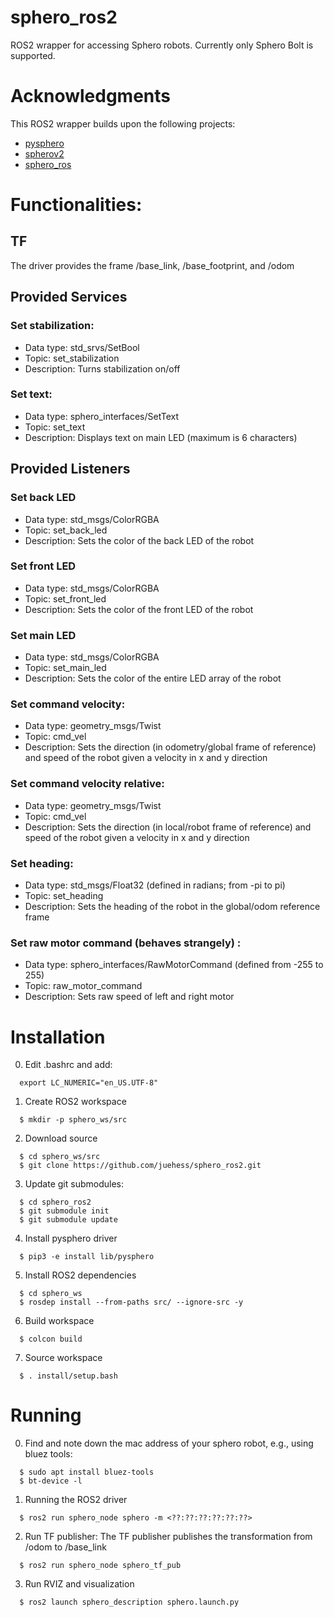 # sphero_ros2
ROS2 wrapper for accessing Sphero robots. Currently only Sphero Bolt is supported.

# Acknowledgments
This ROS2 wrapper builds upon the following projects:

- [pysphero](https://github.com/EnotYoyo/pysphero/tree/master/pysphero)
- [spherov2](https://github.com/artificial-intelligence-class/spherov2.py)
- [sphero_ros](https://github.com/mmwise/sphero_ros)

# Functionalities:

## TF
The driver provides the frame /base_link, /base_footprint, and /odom

## Provided Services
### Set stabilization:
- Data type: std_srvs/SetBool
- Topic: set_stabilization
- Description: Turns stabilization on/off

### Set text:
- Data type: sphero_interfaces/SetText
- Topic: set_text
- Description: Displays text on main LED (maximum is 6 characters)

## Provided Listeners
### Set back LED
- Data type: std_msgs/ColorRGBA
- Topic: set_back_led
- Description: Sets the color of the back LED of the robot

### Set front LED
- Data type: std_msgs/ColorRGBA
- Topic: set_front_led
- Description: Sets the color of the front LED of the robot
  
### Set main LED  
- Data type: std_msgs/ColorRGBA
- Topic: set_main_led
- Description: Sets the color of the entire LED array of the robot

### Set command velocity:
- Data type: geometry_msgs/Twist
- Topic: cmd_vel
- Description: Sets the direction (in odometry/global frame of reference) 
and speed of the robot given a velocity in x and y direction

### Set command velocity relative:
- Data type: geometry_msgs/Twist
- Topic: cmd_vel
- Description: Sets the direction (in local/robot frame of reference) 
and speed of the robot given a velocity in x and y direction

### Set heading:
- Data type: std_msgs/Float32 (defined in radians; from -pi to pi)
- Topic: set_heading
- Description: Sets the heading of the robot in the global/odom reference frame 

### Set raw motor command (behaves strangely) :
- Data type: sphero_interfaces/RawMotorCommand (defined from -255 to 255)
- Topic: raw_motor_command
- Description: Sets raw speed of left and right motor

# Installation
0. Edit .bashrc and add:
```
  export LC_NUMERIC="en_US.UTF-8"
``` 

1. Create ROS2 workspace
```
  $ mkdir -p sphero_ws/src
``` 

2. Download source
```
  $ cd sphero_ws/src
  $ git clone https://github.com/juehess/sphero_ros2.git
```
3. Update git submodules:
```
  $ cd sphero_ros2
  $ git submodule init
  $ git submodule update
```
4. Install pysphero driver
```
  $ pip3 -e install lib/pysphero
```
5. Install ROS2 dependencies
```
  $ cd sphero_ws
  $ rosdep install --from-paths src/ --ignore-src -y
```
6. Build workspace
```
  $ colcon build
```
7. Source workspace
```
  $ . install/setup.bash
```

# Running
0. Find and note down the mac address of your sphero robot, e.g., using bluez tools:
```
  $ sudo apt install bluez-tools
  $ bt-device -l
```

1. Running the ROS2 driver
```
  $ ros2 run sphero_node sphero -m <??:??:??:??:??:??>
```
2. Run TF publisher:
The TF publisher publishes the transformation from /odom to /base_link
```
  $ ros2 run sphero_node sphero_tf_pub
```
3. Run RVIZ and visualization
```
  $ ros2 launch sphero_description sphero.launch.py
```
